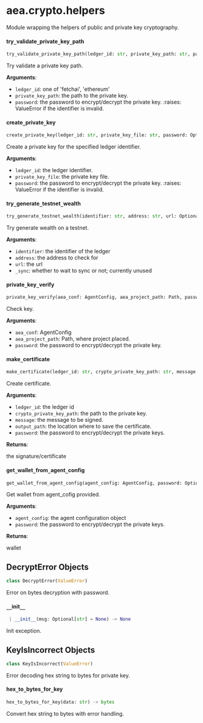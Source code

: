 <a name="aea.crypto.helpers"></a>
# aea.crypto.helpers

Module wrapping the helpers of public and private key cryptography.

<a name="aea.crypto.helpers.try_validate_private_key_path"></a>
#### try`_`validate`_`private`_`key`_`path

```python
try_validate_private_key_path(ledger_id: str, private_key_path: str, password: Optional[str] = None) -> None
```

Try validate a private key path.

**Arguments**:

- `ledger_id`: one of 'fetchai', 'ethereum'
- `private_key_path`: the path to the private key.
- `password`: the password to encrypt/decrypt the private key.
:raises: ValueError if the identifier is invalid.

<a name="aea.crypto.helpers.create_private_key"></a>
#### create`_`private`_`key

```python
create_private_key(ledger_id: str, private_key_file: str, password: Optional[str] = None) -> None
```

Create a private key for the specified ledger identifier.

**Arguments**:

- `ledger_id`: the ledger identifier.
- `private_key_file`: the private key file.
- `password`: the password to encrypt/decrypt the private key.
:raises: ValueError if the identifier is invalid.

<a name="aea.crypto.helpers.try_generate_testnet_wealth"></a>
#### try`_`generate`_`testnet`_`wealth

```python
try_generate_testnet_wealth(identifier: str, address: str, url: Optional[str] = None, _sync: bool = True) -> None
```

Try generate wealth on a testnet.

**Arguments**:

- `identifier`: the identifier of the ledger
- `address`: the address to check for
- `url`: the url
- `_sync`: whether to wait to sync or not; currently unused

<a name="aea.crypto.helpers.private_key_verify"></a>
#### private`_`key`_`verify

```python
private_key_verify(aea_conf: AgentConfig, aea_project_path: Path, password: Optional[str] = None) -> None
```

Check key.

**Arguments**:

- `aea_conf`: AgentConfig
- `aea_project_path`: Path, where project placed.
- `password`: the password to encrypt/decrypt the private key.

<a name="aea.crypto.helpers.make_certificate"></a>
#### make`_`certificate

```python
make_certificate(ledger_id: str, crypto_private_key_path: str, message: bytes, output_path: str, password: Optional[str] = None) -> str
```

Create certificate.

**Arguments**:

- `ledger_id`: the ledger id
- `crypto_private_key_path`: the path to the private key.
- `message`: the message to be signed.
- `output_path`: the location where to save the certificate.
- `password`: the password to encrypt/decrypt the private keys.

**Returns**:

the signature/certificate

<a name="aea.crypto.helpers.get_wallet_from_agent_config"></a>
#### get`_`wallet`_`from`_`agent`_`config

```python
get_wallet_from_agent_config(agent_config: AgentConfig, password: Optional[str] = None) -> Wallet
```

Get wallet from agent_cofig provided.

**Arguments**:

- `agent_config`: the agent configuration object
- `password`: the password to encrypt/decrypt the private keys.

**Returns**:

wallet

<a name="aea.crypto.helpers.DecryptError"></a>
## DecryptError Objects

```python
class DecryptError(ValueError)
```

Error on bytes decryption with password.

<a name="aea.crypto.helpers.DecryptError.__init__"></a>
#### `__`init`__`

```python
 | __init__(msg: Optional[str] = None) -> None
```

Init exception.

<a name="aea.crypto.helpers.KeyIsIncorrect"></a>
## KeyIsIncorrect Objects

```python
class KeyIsIncorrect(ValueError)
```

Error decoding hex string to bytes for private key.

<a name="aea.crypto.helpers.hex_to_bytes_for_key"></a>
#### hex`_`to`_`bytes`_`for`_`key

```python
hex_to_bytes_for_key(data: str) -> bytes
```

Convert hex string to bytes with error handling.

